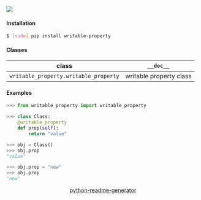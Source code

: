 <!--
https://pypi.org/project/readme-generator/
https://pypi.org/project/python-readme-generator/
-->

[![](https://img.shields.io/pypi/pyversions/writable-property.svg?longCache=True)](https://pypi.org/project/writable-property/)

#### Installation
```bash
$ [sudo] pip install writable-property
```

#### Classes
class|`__doc__`
-|-
`writable_property.writable_property` |writable property class

#### Examples
```python
>>> from writable_property import writable_property

>>> class Class:
    @writable_property
    def prop(self):
        return "value"

>>> obj = Class()
>>> obj.prop
"value"

>>> obj.prop = "new"
>>> obj.prop
"new"
```

<p align="center">
    <a href="https://pypi.org/project/python-readme-generator/">python-readme-generator</a>
</p>